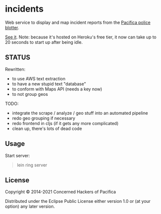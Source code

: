 # incidents

Web service to display and map incident reports from the [Pacifica police blotter](http://www.cityofpacifica.org/depts/police/media/media_bulletin.asp).

[See it](http://pacifica-incidents.herokuapp.com/). Note: because it՚s hosted on Heroku՚s free tier, it now can take up to 20 seconds to start up after being idle. 

## STATUS

Rewritten:
- to use AWS text extraction
- to have a new stupid text "database"
- to conform with Maps API (needs a key now)
- to not group geos

TODO:
- integrate the scrape / analyze / geo stuff into an automated pipeline
- redo geo grouping if necessary
- redo frontend in cljs (if it gets any more complicated)
- clean up, there's lots of dead code


## Usage

Start server:
> lein ring server

## License

Copyright © 2014-2021 Concerned Hackers of Pacifica

Distributed under the Eclipse Public License either version 1.0 or (at your option) any later version.
